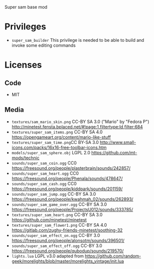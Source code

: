 
Super sam base mod

# Privileges

* `super_sam_builder` This privilege is needed to be able to build and invoke some editing commands

# Licenses

## Code

* MIT

## Media

* `textures/sam_mario_skin.png` CC-BY SA 3.0 ("Mario" by "Fedora P") http://minetest.fensta.bplaced.net/#!page:1,filtertype:Id,filter:684
* `textures/super_sam_items.png` CC-BY SA 4.0 https://opengameart.org/content/mario-like-stuff
* `textures/super_sam_time.png`CC BY-SA 3.0 http://www.small-icons.com/packs/16x16-free-toolbar-icons.htm
* `models/super_sam_sphere.obj` LGPL 2.0 https://github.com/mt-mods/technic
* `sounds/super_sam_coin.ogg` CC0 https://freesound.org/people/plasterbrain/sounds/242857/
* `sounds/super_sam_heart.ogg` CC0 https://freesound.org/people/Phenala/sounds/478647/
* `sounds/super_sam_cash.ogg` CC0 https://freesound.org/people/kiddpark/sounds/201159/
* `sounds/super_sam_jump.ogg` CC-BY SA 3.0 https://freesound.org/people/kwahmah_02/sounds/262893/
* `sounds/super_sam_game_over.ogg` CC-BY SA 3.0 https://freesound.org/people/ProjectsU012/sounds/333785/
* `textures/super_sam_heart.png` CC-BY SA 3.0 https://github.com/minetest/minetest
* `textures/super_sam_flower1.png` CC-BY SA 4.0 https://gitlab.com/zughy-friends-minetest/soothing-32
* `sounds/super_sam_effect_on.ogg` CC-BY 3.0 https://freesound.org/people/alonsotm/sounds/396501/
* `sounds/super_sam_effect_off.ogg` CC-BY 3.0 https://freesound.org/people/qubodup/sounds/219570/
* `lights.lua` LGPL v3.0 adapted from https://github.com/random-geek/morelights/blob/master/morelights_vintage/init.lua
